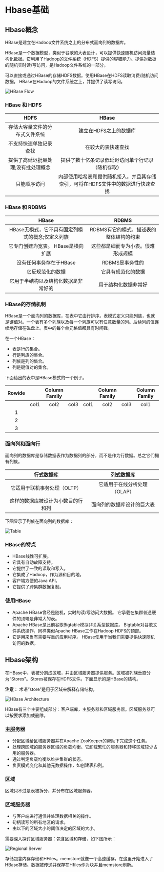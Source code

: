 # Hbase基础

## Hbase概念

HBase是建立在Hadoop文件系统之上的分布式面向列的数据库。

HBase是一个数据模型，类似于谷歌的大表设计，可以提供快速随机访问海量结构化数据。它利用了Hadoop的文件系统（HDFS）提供的容错能力。提供对数据的随机实时读/写访问，是Hadoop文件系统的一部分。

可以直接或通过HBase的存储HDFS数据。使用HBase在HDFS读取消费/随机访问数据。 HBase在Hadoop的文件系统之上，并提供了读写访问。 

![HBase Flow](https://www.yiibai.com/uploads/allimg/141225/1-1412250H30NV.jpg)

### HBase 和 HDFS 

|        HDFS        |                  HBase                   |
| :----------------: | :--------------------------------------: |
|  存储大容量文件的分布式文件系统   |              建立在HDFS之上的数据库               |
|    不支持快速单独记录查找     |                在较大的表快速查找                 |
| 提供了高延迟批量处理;没有批处理概念 |        提供了数十亿条记录低延迟访问单个行记录（随机存取）         |
|       只能顺序访问       | 内部使用哈希表和提供随机接入，并且其存储索引，可将在HDFS文件中的数据进行快速查找 |

### HBase 和 RDBMS 

|            HBase            |         RDBMS          |
| :-------------------------: | :--------------------: |
| HBase无模式，它不具有固定列模式的概念;仅定义列族 | RDBMS有它的模式，描述表的整体结构的约束 |
|    它专门创建为宽表。 HBase是横向扩展     |   这些都是细而专为小表。很难形成规模    |
|       没有任何事务存在于HBase        |       RDBMS是事务性的       |
|          它反规范化的数据           |       它具有规范化的数据        |
|     它用于半结构以及结构化数据是非常好的      |       用于结构化数据非常好       |

### HBase的存储机制 

HBase是一个面向列的数据库，在表中它由行排序。表模式定义只能列族，也就是键值对。一个表有多个列族以及每一个列族可以有任意数量的列。后续列的值连续地存储在磁盘上。表中的每个单元格值都具有时间戳。

在一个HBase： 

- 表是行的集合。 
- 行是列族的集合。 
- 列族是列的集合。 
- 列是键值对的集合。

 下面给出的表中是HBase模式的一个例子。

| Rowide |      | Column Family |      |      | Column Family |      | Column Family |      |      | Column Family |      |      |
| :----: | :--: | :-----------: | :--: | :--: | :-----------: | :--: | :-----------: | :--: | :--: | :-----------: | ---- | ---- |
|        | col1 |     col2      | col3 | col1 |     col2      | col3 |     col1      | col2 | col3 |     col1      | col2 | col3 |
|   1    |      |               |      |      |               |      |               |      |      |               |      |      |
|   2    |      |               |      |      |               |      |               |      |      |               |      |      |
|   3    |      |               |      |      |               |      |               |      |      |               |      |      |

### 面向列和面向行

 面向列的数据库是存储数据表作为数据列的部分，而不是作为行数据。总之它们拥有列族。

|       行式数据库       |      列式数据库       |
| :---------------: | :--------------: |
| 它适用于联机事务处理（OLTP）  | 它适用于在线分析处理（OLAP） |
| 这样的数据库被设计为小数目的行和列 |  面向列的数据库设计的巨大表   |

下图显示了列族在面向列的数据库：

![Table](https://www.yiibai.com/uploads/allimg/141225/1-1412250I41J23.jpg)

### HBase的特点 

- HBase线性可扩展。 
- 它具有自动故障支持。
- 它提供了一致的读取和写入。 
- 它集成了Hadoop，作为源和目的地。
- 客户端方便的Java API。 
- 它提供了跨集群数据复制。

### 使用HBase

- Apache HBase曾经是随机，实时的读/写访问大数据。 它承载在集群普通硬件的顶端是非常大的表。 
- Apache HBase是此前谷歌Bigtable模拟非关系型数据库。 Bigtable对谷歌文件系统操作，同样类似Apache HBase工作在Hadoop HDFS的顶部。
- 它是用来当有需要写重的应用程序。 HBase使用于当我们需要提供快速随机访问的数据。

## Hbase架构

在HBase中，表被分割成区域，并由区域服务器提供服务。区域被列族垂直分为“Stores”。Stores被保存在HDFS文件。下面显示的是HBase的结构。

**注意：** 术语“store”是用于区域来解释存储结构。

![HBase Architecture](https://www.yiibai.com/uploads/allimg/141224/19211551Y-0.jpg)

HBase有三个主要组成部分：客户端库，主服务器和区域服务器。区域服务器可以按要求添加或删除。

### 主服务器

- 分配区域给区域服务器并在Apache ZooKeeper的帮助下完成这个任务。
- 处理跨区域的服务器区域的负载均衡。它卸载繁忙的服务器和转移区域较少占用的服务器。
- 通过判定负载均衡以维护集群的状态。
- 负责模式变化和其他元数据操作，如创建表和列。

### 区域

区域只不过是表被拆分，并分布在区域服务器。

### 区域服务器

- 与客户端进行通信并处理数据相关的操作。
- 句柄读写的所有地区的请求。
- 由以下的区域大小的阈值决定的区域的大小。

需要深入探讨区域服务器：包含区域和存储，如下图所示：

![Regional Server](https://www.yiibai.com/uploads/allimg/141224/1921156302-1.jpg)

存储包含内存存储和HFiles。memstore就像一个高速缓存。在这里开始进入了HBase存储。数据被传送并保存在Hfiles作为块并且memstore刷新。

















